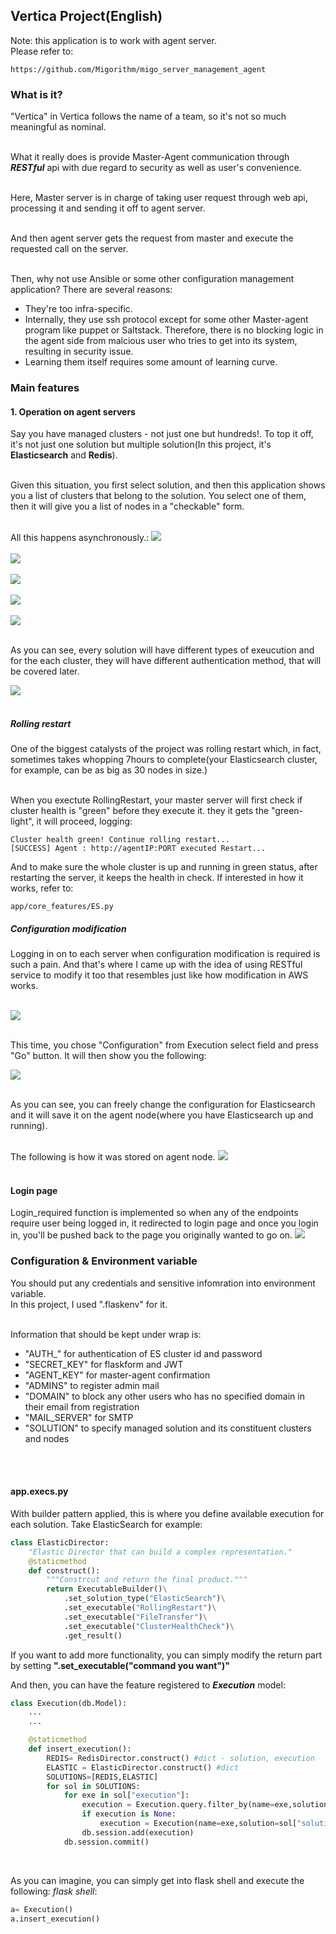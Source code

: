 ## Vertica Project(English)
Note: this application is to work with agent server. <br>
Please refer to:  

    https://github.com/Migorithm/migo_server_management_agent

### What is it?
"Vertica" in Vertica follows the name of a team, so it's not so much meaningful as nominal.<br><br>

What it really does is provide Master-Agent communication through ***RESTful*** api with due regard to security as well as user's convenience.<br><br>

Here, Master server is in charge of taking user request through web api, processing it and sending it off to agent server.<br><br>

And then agent server gets the request from master and execute the requested call on the server.<br><br>

Then, why not use Ansible or some other configuration management application? There are several reasons:
- They're too infra-specific.
- Internally, they use ssh protocol except for some other Master-agent program like puppet or Saltstack. Therefore, there is no blocking logic in the agent side from malcious user who tries to get into its system, resulting in security issue.
- Learning them itself requires some amount of learning curve. 

### Main features
#### 1. Operation on agent servers 
Say you have managed clusters - not just one but hundreds!. To top it off, it's not just one solution but multiple solution(In this project, it's **Elasticsearch** and **Redis**).<br><br>

Given this situation, you first select solution, and then this application shows you a list of clusters that belong to the solution. You select one of them, then it will give you a list of nodes in a "checkable" form.<br><br>

All this happens asynchronously.:
<img src="./guideline_pics/op1.png"><br><br>
<img src="./guideline_pics/op2.png"><br><br>
<img src="./guideline_pics/op3.png"><br><br>
<img src="./guideline_pics/op5.png"><br><br>
<img src="./guideline_pics/op4.png"><br><br>

As you can see, every solution will have different types of exeucution and for the each cluster, they will have different authentication method, that will be covered later.<br>

<img src="./guideline_pics/op6.png"><br><br>

##### Rolling restart
One of the biggest catalysts of the project was rolling restart which, in fact, sometimes takes whopping 7hours to complete(your Elasticsearch cluster, for example, can be as big as 30 nodes in size.)<br><br>

When you exectute RollingRestart, your master server will first check if cluster health is "green" before they execute it. they it gets the "green-light", it will proceed, logging:

    Cluster health green! Continue rolling restart...
    [SUCCESS] Agent : http://agentIP:PORT executed Restart...

And to make sure the whole cluster is up and running in green status, after restarting the server, it keeps the health in check. If interested in how it works, refer to:

    app/core_features/ES.py

##### Configuration modification
Logging in on to each server when configuration modification is required is such a pain. And that's where I came up with the idea of using RESTful service to modify it too that resembles just like how modification in AWS works.<br><br>

<img src="./guideline_pics/modi1.png"><br><br>

This time, you chose "Configuration" from Execution select field and press "Go" button. It will then show you the following:

<img src="./guideline_pics/modi2.png"><br><br>

As you can see, you can freely change the configuration for Elasticsearch and it will save it on the agent node(where you have Elasticsearch up and running).<br><br>

The following is how it was stored on agent node.
<img src="./guideline_pics/modiResult.png"><br><br>




#### Login page
Login_required function is implemented so when any of the endpoints require user being logged in, it redirected to login page and once you login in, you'll be pushed back to the page you originally wanted to go on. 
<img src="./guideline_pics/first_page.png">


### Configuration & Environment variable
You should put any credentials and sensitive infomration into environment variable.<br>
In this project, I used ".flaskenv" for it.<br><br>

Information that should be kept under wrap is:
- "AUTH_" for authentication of ES cluster id and password
- "SECRET_KEY" for flaskform and JWT
- "AGENT_KEY" for master-agent confirmation
- "ADMINS" to register admin mail
- "DOMAIN" to block any other users who has no specified domain in their email from registration
- "MAIL_SERVER" for SMTP
- "SOLUTION" to specify managed solution and its constituent clusters and nodes

<br><br>


#### app.execs.py
With builder pattern applied, this is where you define available execution for each solution. Take ElasticSearch for example:
```python
class ElasticDirector:
    "Elastic Director that can build a complex representation."
    @staticmethod
    def construct():
        """Constrcut and return the final product."""
        return ExecutableBuilder()\
            .set_solution_type("ElasticSearch")\
            .set_executable("RollingRestart")\
            .set_executable("FileTransfer")\
            .set_executable("ClusterHealthCheck")\
            .get_result()
```
If you want to add more functionality, you can simply modify the return part by setting **".set_executable("command you want")"**
<br>

And then, you can have the feature registered to ***Execution*** model: 
```python
class Execution(db.Model):
    ...
    ...

    @staticmethod
    def insert_execution():
        REDIS= RedisDirector.construct() #dict - solution, execution
        ELASTIC = ElasticDirector.construct() #dict 
        SOLUTIONS=[REDIS,ELASTIC]
        for sol in SOLUTIONS:
            for exe in sol["execution"]:
                execution = Execution.query.filter_by(name=exe,solution=sol["solution"]).first()
                if execution is None:
                    execution = Execution(name=exe,solution=sol["solution"])
                db.session.add(execution)
            db.session.commit()
```
<br>

As you can imagine, you can simply get into flask shell and execute the following:
*flask shell*:
```python
a= Execution()
a.insert_execution()
```




